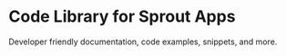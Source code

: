 # Code Library for Sprout Apps

Developer friendly documentation, code examples, snippets, and more.



